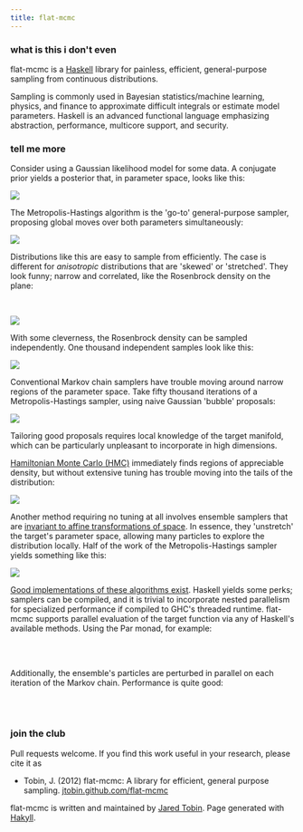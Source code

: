 ```yaml
---
title: flat-mcmc
---
```

### what is this i don't even

flat-mcmc is a [Haskell](http://www.haskell.org) library for painless, efficient, general-purpose sampling from continuous distributions.  

Sampling is commonly used in Bayesian statistics/machine learning, physics, and finance to approximate difficult integrals or estimate model parameters.  Haskell is an advanced functional language emphasizing abstraction, performance, multicore support, and security.

### tell me more

Consider using a Gaussian likelihood model for some data.  A conjugate prior yields a posterior that, in parameter space, looks like this:

![](img/1DGaussian.png)

The Metropolis-Hastings algorithm is the 'go-to' general-purpose sampler, proposing global moves over both parameters simultaneously:

![](img/1DGaussian_MH.png)

Distributions like this are easy to sample from efficiently. The case is different for *anisotropic* distributions that are 'skewed' or 'stretched'. They look funny; narrow and correlated, like the Rosenbrock density on the plane:

<br>
<script src="https://gist.github.com/3865828.js?file=gistfile1.hs"></script>

![](img/Rosenbrock.png)

With some cleverness, the Rosenbrock density can be sampled independently.  One thousand independent samples look like this:

![](img/Rosenbrock_IND.png)

Conventional Markov chain samplers have trouble moving around narrow regions of the parameter space.  Take fifty thousand iterations of a Metropolis-Hastings sampler, using naive Gaussian 'bubble' proposals: 

![](img/Rosenbrock_MH.png)

Tailoring good proposals requires local knowledge of the target manifold, which can be particularly unpleasant to incorporate in high dimensions. 

[Hamiltonian Monte Carlo (HMC)](http://github.com/jtobin/hasty-hamiltonian) immediately finds regions of appreciable density, but without extensive tuning has trouble moving into the tails of the distribution:

![](img/Rosenbrock_HMC.png)

Another method requiring no tuning at all involves ensemble samplers that are [invariant to affine transformations of space](http://msp.org/camcos/2010/5-1/p04.xhtml).  In essence, they 'unstretch' the target's parameter space, allowing many particles to explore the distribution locally.  Half of the work of the Metropolis-Hastings sampler yields something like this:

![](img/Rosenbrock_AIE.png)

[Good implementations of these algorithms exist](http://danfm.ca/emcee).  Haskell yields some perks; samplers can be compiled, and it is trivial to incorporate nested parallelism for specialized performance if compiled to GHC's threaded runtime.  flat-mcmc supports parallel evaluation of the target function via any of Haskell's available methods.  Using the Par monad, for example:

<br>
<script src="https://gist.github.com/3865601.js?file=gistfile1.hs"></script>
<br>

Additionally, the ensemble's particles are perturbed in parallel on each iteration of the Markov chain.  Performance is quite good:

<br>
<script src="https://gist.github.com/3865854.js?file=gistfile1.txt"></script>
<br>

### join the club

Pull requests welcome.  If you find this work useful in your research, please cite it as 

*   Tobin, J. (2012) flat-mcmc: A library for efficient, general purpose sampling.  [jtobin.github.com/flat-mcmc](jtobin.github.com/flat-mcmc)

flat-mcmc is written and maintained by [Jared Tobin](http://jtobin.ca).  Page generated with [Hakyll](http://jaspervdj.be/hakyll/).

